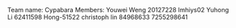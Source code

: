 Team name: Cypabara
Members:
Youwei Weng 20127228 lmhiys02
Yuhong Li 62411598 Hong-51522
christoph lin 84968633 7255298641
